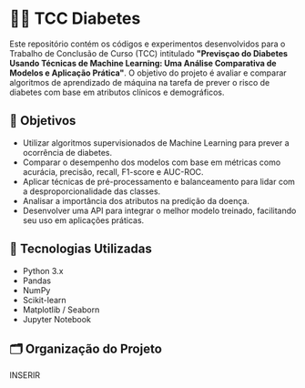 # 👨‍💻 TCC Diabetes

Este repositório contém os códigos e experimentos desenvolvidos para o Trabalho de Conclusão de Curso (TCC) intitulado **"Previsçao do Diabetes Usando Técnicas de Machine Learning: Uma Análise Comparativa de Modelos e Aplicação Prática"**. O objetivo do projeto é avaliar e comparar algoritmos de aprendizado de máquina na tarefa de prever o risco de diabetes com base em atributos clínicos e demográficos.

## 📌 Objetivos

- Utilizar algoritmos supervisionados de Machine Learning para prever a ocorrência de diabetes.
- Comparar o desempenho dos modelos com base em métricas como acurácia, precisão, recall, F1-score e AUC-ROC.
- Aplicar técnicas de pré-processamento e balanceamento para lidar com a desproporcionalidade das classes.
- Analisar a importância dos atributos na predição da doença.
- Desenvolver uma API para integrar o melhor modelo treinado, facilitando seu uso em aplicações práticas.

## 🧪 Tecnologias Utilizadas

- Python 3.x
- Pandas
- NumPy
- Scikit-learn
- Matplotlib / Seaborn
- Jupyter Notebook

## 🗂️ Organização do Projeto

INSERIR
